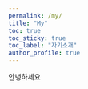 ```yaml
---
permalink: /my/
title: "My"
toc: true
toc_sticky: true
toc_label: "자기소개"
author_profile: true
---
```


안녕하세요
